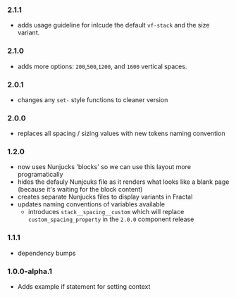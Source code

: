 ### 2.1.1

* adds usage guideline for inlcude the default `vf-stack` and the size variant.

### 2.1.0

* adds more options: `200`,`500`,`1200`, and `1600` vertical spaces.

### 2.0.1

* changes any `set-` style functions to cleaner version

### 2.0.0

* replaces all spacing / sizing values with new tokens naming convention

### 1.2.0

* now uses Nunjucks 'blocks' so we can use this layout more programatically
* hides the defauly Nunjcuks file as it renders what looks like a blank page (because it's waiting for the block content)
* creates separate Nunjucks files to display variants in Fractal
* updates naming conventions of variables available
  * introduces `stack__spacing__custom` which will replace `custom_spacing_property` in the `2.0.0` component release

### 1.1.1

* dependency bumps

### 1.0.0-alpha.1

* Adds example if statement for setting context
